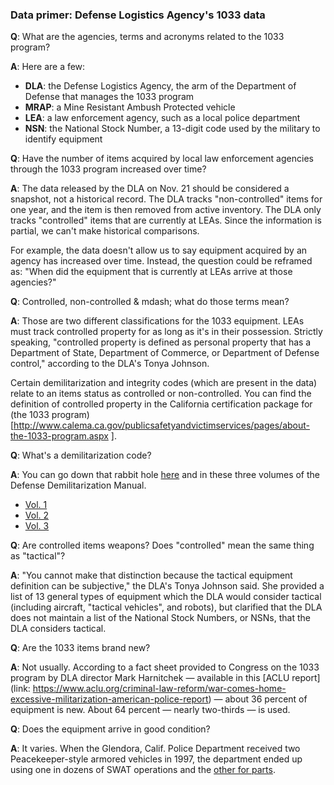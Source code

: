 ### Data primer: Defense Logistics Agency's 1033 data

**Q**: What are the agencies, terms and acronyms related to the 1033 program?

**A**: Here are a few:

   * **DLA**: the Defense Logistics Agency, the arm of the Department of Defense that manages the 1033 program
   * **MRAP**: a Mine Resistant Ambush Protected vehicle
   * **LEA**: a law enforcement agency, such as a local police department
   * **NSN**: the National Stock Number, a 13-digit code used by the military to identify equipment
 
**Q**: Have the number of items acquired by local law enforcement agencies through the 1033 program increased over time?

**A**: The data released by the DLA on Nov. 21 should be considered a snapshot, not a historical record. The DLA tracks "non-controlled" items for one year, and the item is then removed from active inventory. The DLA only tracks "controlled" items that are currently at LEAs. Since the information is partial, we can't make historical comparisons.
 
For example, the data doesn't allow us to say equipment acquired by an agency has increased over time. Instead, the question could be reframed as: "When did the equipment that is currently at LEAs arrive at those agencies?"

**Q**: Controlled, non-controlled & mdash; what do those terms mean?

**A**: Those are two different classifications for the 1033 equipment. LEAs must track controlled property for as long as it's in their possession. Strictly speaking, "controlled property is defined as personal property that has a Department of State, Department of Commerce, or Department of Defense control," according to the DLA's Tonya Johnson.

Certain demilitarization and integrity codes (which are present in the data) relate to an items status as controlled or non-controlled. You can find the definition of controlled property in the California certification package for (the 1033 program)[http://www.calema.ca.gov/publicsafetyandvictimservices/pages/about-the-1033-program.aspx ].
 
**Q**: What's a demilitarization code?

**A**: You can go down that rabbit hole [here](http://www.dlis.dla.mil/demil/demil_codes.asp) and in these three volumes of the Defense Demilitarization Manual.

   * [Vol. 1](http://www.dtic.mil/whs/directives/corres/pdf/416028m_vol1.pdf)
   * [Vol. 2](http://www.dtic.mil/whs/directives/corres/pdf/416028m_vol2.pdf)
   * [Vol. 3](http://www.dtic.mil/whs/directives/corres/pdf/416028m_vol3.pdf)

**Q**: Are controlled items weapons? Does "controlled" mean the same thing as "tactical"?

**A**: "You cannot make that distinction because the tactical equipment definition can be subjective," the DLA's Tonya Johnson said. She provided a list of 13 general types of equipment which the DLA would consider tactical (including aircraft, "tactical vehicles", and robots), but clarified that the DLA does not maintain a list of the National Stock Numbers, or NSNs, that the DLA considers tactical.
 
**Q**: Are the 1033 items brand new?

**A**: Not usually. According to a fact sheet provided to Congress on the 1033 program by DLA director Mark Harnitchek &mdash; available in this [ACLU report](link: https://www.aclu.org/criminal-law-reform/war-comes-home-excessive-militarization-american-police-report) &mdash; about 36 percent of equipment is new. About 64 percent &mdash; nearly two-thirds &mdash; is used.
 
**Q**: Does the equipment arrive in good condition?

**A**: It varies. When the Glendora, Calif. Police Department received two Peacekeeper-style armored vehicles in 1997, the department ended up using one in dozens of SWAT operations and the [other for parts](http://www.scpr.org/news/2014/08/15/46015/michael-brown-congressman-wants-to-curb-military-s/).